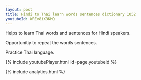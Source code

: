 ```yaml
---
layout: post
title: Hindi to Thai learn words sentences dictionary 1052 
youtubeId: WREv8iX3KMQ
---
```

 
 
Helps to learn Thai words and sentences for Hindi speakers.

Opportunitiy to repeat the words sentences. 

Practice Thai language. 
 
{% include youtubePlayer.html id=page.youtubeId %}
 
 
{% include analytics.html %}